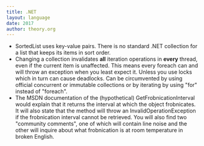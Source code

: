 ```yaml
---
title: .NET
layout: language
date: 2017
author: theory.org
---
```

* SortedList uses key-value pairs. There is no standard .NET collection for a list that keeps its items in sort order.
* Changing a collection invalidates **all** iteration operations in **every** thread, even if the current item is unaffected.
This means every foreach can and will throw an exception when you least expect it.
Unless you use locks which in turn can cause deadlocks.
Can be circumvented by using official concurrent or immutable collections or by iterating by using "for" instead of "foreach".
* The MSDN documentation of the (hypothetical) GetFrobnicationInterval would explain that it returns the interval at which the object frobnicates.
It will also state that the method will throw an InvalidOperationException if the frobnication interval cannot be retrieved.
You will also find two "community comments", one of which will contain line noise and the other will inquire about what frobnication is at room temperature in broken English.

